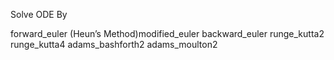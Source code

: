 Solve ODE By 

forward_euler
(Heun’s Method)modified_euler
backward_euler
runge_kutta2
runge_kutta4
adams_bashforth2
adams_moulton2
